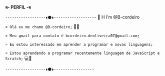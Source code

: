 **ฅ- PERFIL -ฅ**

`------------------◖🌑◗------------------`- 👋 H I’m @B-cordeiro

`¤ Olá eu me chamo @B-cordeiro;` 👋👋

`¤ Meu gmail para contato é bcordeiro.deoliveira07@gmail.com;`

`¤ Eu estou interessado em aprender a programar e novas linguagens;`

`¤ Estou aprendendo a programar recentemente
 linguagem de JavaScript e Scratch;` 💻👾


`------------------◖🌑◗------------------`
